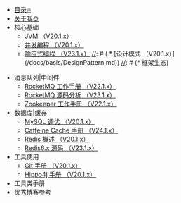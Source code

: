 <!-- _sidebar.md -->
* [目录🔥](/catalogue.md)
* [关于我:sun_with_face:](/SELFINTRODUCTION.md)
* 核心基础
  * [JVM （V20.1.x）](/docs/basis/JVM.md)
  * [并发编程 （V20.1.x）](/docs/basis/ConcurrentProgramming.md)
  * [响应式编程 （V23.1.x）](/docs/basis/响应式编程.md)
[//]: # (  * [设计模式 （V20.1.x）]&#40;/docs/basis/DesignPattern.md&#41;)
[//]: # (* 框架生态)

[//]: # (  * [Spring 工作手册 （V21.1.x）]&#40;/docs/framework/&#41;)

[//]: # (  * [Spring 源码分析 （V22.1.x）]&#40;/docs/framework/&#41;)

[//]: # (  * [SpringMVC 工作手册 （V21.1.x）]&#40;/docs/framework/&#41;)

[//]: # (  * [MyBatis 工作手册 （V21.1.x）]&#40;/docs/framework/&#41;)
* 消息队列|中间件
  * [RocketMQ 工作手册 （V22.1.x）](/docs/middleware/RocketMQNote.md)
  * [RocketMQ 源码分析 （V23.1.x）](/docs/middleware/RocketMQ源码Note.md)
  * [Zookeeper 工作手册 （V22.1.x）](/docs/middleware/ZookeeperNote.md)
* 数据库|缓存
  * [MySQL 调优 （V20.1.x）](/docs/database/MySQL调优Note.md)
  * [Caffeine Cache 手册 （V24.1.x）](/docs/database/CaffeineCacheNote.md)
  * [Redis 概述 （V20.1.x）](/docs/database/RedisNote.md)
  * [Redis6.x 源码 （V23.1.x）](/docs/database/Redis6.x源码Note.md)
* 工具使用
  * [Git 手册 （V20.1.x）](docs/tools/GitNote.md)
  * [Hippo4j 手册 （V20.1.x）](/docs/tools/Hippo4jNote.md)
* 工具类手册
* 优秀博客参考
